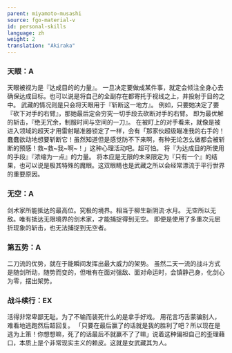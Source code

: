 ```yaml
---
parent: miyamoto-musashi
source: fgo-material-v
id: personal-skills
language: zh
weight: 2
translation: "Akiraka"
---
```


### 天眼：A

天眼被视为是『达成目的的力量』。
一旦决定要做成某件事，就定会倾注全身心去确保达成目标。也可以说是将自己的全副存在都寄托于视线之上，并投射于目的之中。
武藏的情况则是只会将天眼用于『斩断这一地方』。
例如，只要她决定了要『砍下对手的右臂』，那她最后定会穷究一切手段去砍断对手的右臂。
即为最优解的斩击，『绝无冗余，制服时间与空间的一刀』。
在被盯上的对手看来，就像是被进入领域的超天才用雷射瞄准器锁定了一样，会有「那家伙超级瞄准我的右手的！蠢蠢欲动地想要斩断它！虽然知道但是感觉防不下来啊，有种无论怎么做都会被斩断的预感！救\~救\~我\~啊\~！」这种心理活动吧。超可怕。
将『为达成目的所使用的手段』『浓缩为一点』的力量。
将本应是无限的未来限定为『只有一个』的结果，也可以说是极其特殊的魔眼。这双眼睛也是武藏之所以会经常漂流于平行世界的重要原因。

### 无空：A

剑术家所能抵达的最高位。究极的境界。相当于柳生新阴流·水月。
无空所以无敌。唯有抵达无限境界的剑术家，才能捕捉得到无空。
即便是使用了多重次元屈折现象的斩击，也无法捕捉到无空者。

### 第五势：A

二刀流的优势，就在于能瞬间发挥出最大威力的架势。
虽然二天一流的战斗方式是随剑所动，随势而变的，但唯有在面对强敌、面对命运时，会镇静己身，化剑心为零，摆出架势。

### 战斗续行：EX

活得非常卑鄙无耻。为了不输而装死什么的是拿手好戏。
用花言巧舌蒙骗别人，难看地逃跑然后超回复。
「只要在最后赢了的话就是我的胜利了吧？所以现在是逃为上策！你想想嘛，死了的话最后不就赢不了了嘛」说着这种偏袒自己的歪理藉口，本质上是个非常现实主义的赖皮。这就是女武藏其为人。
